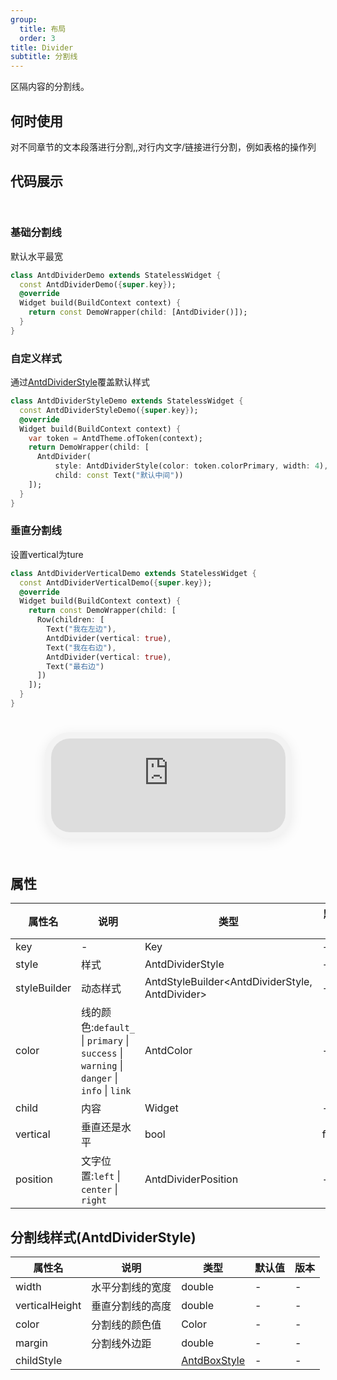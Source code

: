 ```yaml
---
group:
  title: 布局
  order: 3
title: Divider
subtitle: 分割线
---
```

区隔内容的分割线。
## 何时使用
对不同章节的文本段落进行分割,,对行内文字/链接进行分割，例如表格的操作列

## 代码展示

<div class='preview-container'>
<div>

### 基础分割线

默认水平最宽

```dart
class AntdDividerDemo extends StatelessWidget {
  const AntdDividerDemo({super.key});
  @override
  Widget build(BuildContext context) {
    return const DemoWrapper(child: [AntdDivider()]);
  }
}

```

### 自定义样式

通过[AntdDividerStyle](/antd-divider-style)覆盖默认样式

```dart
class AntdDividerStyleDemo extends StatelessWidget {
  const AntdDividerStyleDemo({super.key});
  @override
  Widget build(BuildContext context) {
    var token = AntdTheme.ofToken(context);
    return DemoWrapper(child: [
      AntdDivider(
          style: AntdDividerStyle(color: token.colorPrimary, width: 4),
          child: const Text("默认中间"))
    ]);
  }
}

```

### 垂直分割线

设置vertical为ture

```dart
class AntdDividerVerticalDemo extends StatelessWidget {
  const AntdDividerVerticalDemo({super.key});
  @override
  Widget build(BuildContext context) {
    return const DemoWrapper(child: [
      Row(children: [
        Text("我在左边"),
        AntdDivider(vertical: true),
        Text("我在右边"),
        AntdDivider(vertical: true),
        Text("最右边")
      ])
    ]);
  }
}

```

</div>
<div class='phone-preview'>
<iframe src='https://antd-flutter-git-example-howie206s-projects.vercel.app/AntdDivider'></iframe>
</div>
</div>

  <style>
.preview-container {
  display: flex;
  gap: 24px;
  margin: 32px 0;
  align-items: start;
}

.phone-preview {
  flex: 1;
  min-width: 375px;
  max-width: 375px;
  border: 10px solid #f3f3f3;
  border-radius: 40px;
  background: #fff;
  box-shadow: 0 4px 20px rgba(0, 0, 0, 0.08);
  overflow: hidden;
  height: 652px;
  width: 393px;
  position: sticky;
  top: 80px;
}

.phone-preview iframe {
  width: 100%;
  height: 100%;
  border: none;
}

.code-block {
  max-height: 100%;
  margin: 16px 0;
  overflow-y: scroll;
}

.dumi-default-source-code {
  margin: 0 !important;
}

.markdown .dumi-default-source-code >pre.prism-code {
  padding: 12px !important;
  font-size: 12px !important;
}

@media (max-width: 960px) {
  .preview-container {
    flex-direction: column;
  }
  
  .phone-preview {
    width: 100%;
    max-width: 375px;
    margin: 0 auto 24px;
    position: static;
  }
}

/* Dart 代码高亮主题 - 基于 VS Code 暗色主题优化 */
.prism-code {
  display: block;
  overflow-x: auto;
  padding: 1em;
  border-radius: 6px;
  font-family: 'Fira Code', 'Consolas', 'Monaco', monospace;
  font-size: 14px;
  line-height: 1.5;
  color: #d4d4d4;
  background: #1e1e1e;
}

/* 基础元素 */
.prism-code .hljs-keyword { color: #569cd6; font-weight: bold; }          /* 关键字 */
.prism-code .hljs-built_in { color: #4ec9b0; }                           /* 内置类型 */
.prism-code .hljs-type { color: #4ec9b0; }                               /* 类型声明 */
.prism-code .hljs-literal { color: #569cd6; }                            /* 字面量 */
.prism-code .hljs-number { color: #b5cea8; }                             /* 数字 */
.prism-code .hljs-string { color: #ce9178; }                             /* 字符串 */
.prism-code .hljs-comment { color: #6a9955; font-style: italic; }        /* 注释 */
.prism-code .hljs-meta { color: #9b9b9b; }                               /* 元信息 */

/* Dart 特有元素 */
.prism-code .hljs-constant { color: #4fc1ff; }                           /* const/final */
.prism-code .hljs-function { color: #dcdcaa; }                           /* 函数名 */
.prism-code .hljs-title.class_ { color: #4ec9b0; text-decoration: underline; } /* 类名 */
.prism-code .hljs-params { color: #9cdcfe; }                             /* 参数 */
.prism-code .hljs-variable { color: #9cdcfe; }                           /* 变量 */
.prism-code .hljs-annotation { color: #d4d4d4; background: #3a3a3a; }    /* 注解 */
.prism-code .hljs-punctuation { color: #d4d4d4; }                        /* 标点符号 */

/* 特殊增强 */
.prism-code .hljs-constructor { color: #c586c0; }                        /* 构造函数 */
.prism-code .hljs-named-parameter { color: #9cdcfe; font-style: italic; }/* 命名参数 */
.prism-code .hljs-generic { color: #4ec9b0; opacity: 0.8; }              /* 泛型符号 */
.prism-code .hljs-typedef { color: #4ec9b0; text-decoration: underline; }/* typedef */

/* 行号样式 (可选) */
.prism-code .hljs-ln-numbers {
  color: #858585;
  text-align: right;
  padding-right: 12px;
}
</style>

## 属性
| 属性名 | 说明 | 类型 | 默认值 | 版本 |
| --- | --- | --- | --- | --- |
| key | - | Key | - | - |
| style | 样式 | AntdDividerStyle | - | - |
| styleBuilder | 动态样式 | AntdStyleBuilder&lt;AntdDividerStyle, AntdDivider&gt; | - | - |
| color | 线的颜色:`default_` \| `primary` \| `success` \| `warning` \| `danger` \| `info` \| `link` | AntdColor | - | - |
| child | 内容 | Widget | - | - |
| vertical | 垂直还是水平 | bool | false | - |
| position | 文字位置:`left` \| `center` \| `right` | AntdDividerPosition | - | - |


## 分割线样式(AntdDividerStyle) <a id='AntdDividerStyle'></a>
| 属性名 | 说明 | 类型 | 默认值 | 版本 |
| --- | --- | --- | --- | --- |
| width | 水平分割线的宽度 | double | - | - |
| verticalHeight | 垂直分割线的高度 | double | - | - |
| color | 分割线的颜色值 | Color | - | - |
| margin | 分割线外边距 | double | - | - |
| childStyle |  | [AntdBoxStyle](../components/antd-box/#AntdBoxStyle) | - | - |


